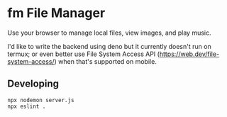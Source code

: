 # fm File Manager

Use your browser to manage local files, view images, and play music.

I'd like to write the backend using deno
but it currently doesn't run on termux;
or even better use File System Access API
(<https://web.dev/file-system-access/>)
when that's supported on mobile.

## Developing

	npx nodemon server.js
	npx eslint .
